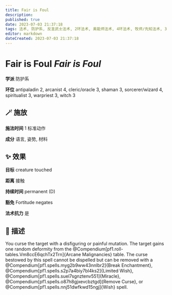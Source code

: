 ```yaml
---
title: Fair is Foul
description: 
published: true
date: 2023-07-03 21:37:18
tags: 法术, 防护系, 反圣武士法术, 2环法术, 奥能师法术, 4环法术, 牧师/先知法术, 3环法术, 萨满法术, 法师/术士法术, 唤魂师法术, 战斗祭司法术, 女巫法术
editor: markdown
dateCreated: 2023-07-03 21:37:18
---
```


# **Fair is Foul** *Fair is Foul*

**学派** 防护系 

**环位** antipaladin 2, arcanist 4, cleric/oracle 3, shaman 3, sorcerer/wizard 4, spiritualist 3, warpriest 3, witch 3

## 🪄 施放

**施法时间** 1 标准动作

**成分** 语言, 姿势, 材料

## ✨ 效果 

**目标** creature touched 

**距离** 接触  

**持续时间** permanent (D) 

**豁免** Fortitude negates

**法术抗力** 是

## 📖 描述

You curse the target with a disfiguring or painful mutation. The target gains one random deformity from the @Compendium[pf1.roll-tables.Vm8ccE6qchTx2Trn]{Arcane Malignancies} table. The curse bestowed by this spell cannot be dispelled but can be removed with a @Compendium[pf1.spells.myg2b9ww43nnlbr2]{Break Enchantment}, @Compendium[pf1.spells.s2p7a4biy7bl4ks2]{Limited Wish}, @Compendium[pf1.spells.suel7sgnztenv551]{Miracle}, @Compendium[pf1.spells.o87h8gjxevcbztgd]{Remove Curse}, or @Compendium[pf1.spells.nnj51dwfkwd15ngj]{Wish} spell.
    